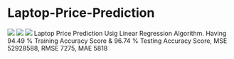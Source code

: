 # Laptop-Price-Prediction
![](Images/Laptop1.JPG)
![](Images/Laptop2.JPG)
![](Images/Laptop3.JPG)
Laptop Price Prediction Usig Linear Regression Algorithm. Having 94.49 % Training Accuracy Score &amp; 96.74 % Testing Accuracy Score, MSE 52928588, RMSE 7275, MAE 5818
